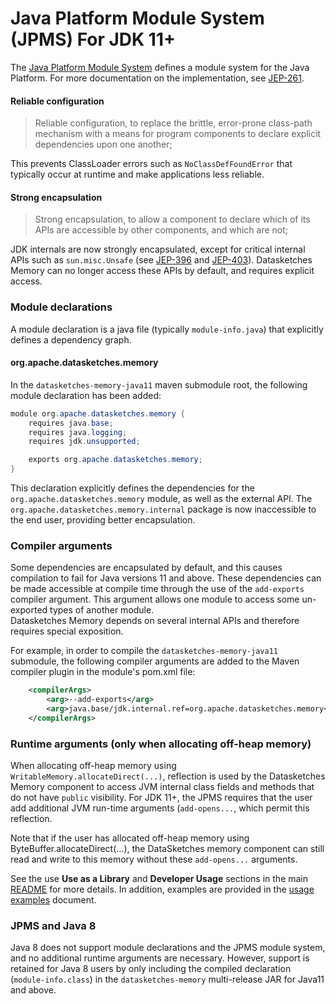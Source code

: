 <!--
    Licensed to the Apache Software Foundation (ASF) under one
    or more contributor license agreements.  See the NOTICE file
    distributed with this work for additional information
    regarding copyright ownership.  The ASF licenses this file
    to you under the Apache License, Version 2.0 (the
    "License"); you may not use this file except in compliance
    with the License.  You may obtain a copy of the License at

      http://www.apache.org/licenses/LICENSE-2.0

    Unless required by applicable law or agreed to in writing,
    software distributed under the License is distributed on an
    "AS IS" BASIS, WITHOUT WARRANTIES OR CONDITIONS OF ANY
    KIND, either express or implied.  See the License for the
    specific language governing permissions and limitations
    under the License.
-->

# Java Platform Module System (JPMS) For JDK 11+

The [Java Platform Module System](https://openjdk.java.net/projects/jigsaw/spec/) defines a module 
system for the Java Platform. For more documentation on the implementation, see 
[JEP-261](https://openjdk.java.net/jeps/261).

#### Reliable configuration 

> Reliable configuration, to replace the brittle, error-prone class-path mechanism with a means 
for program components 
> to declare explicit dependencies upon one another;

This prevents ClassLoader errors such as `NoClassDefFoundError` that typically occur at runtime 
and make applications less reliable.

#### Strong encapsulation

> Strong encapsulation, to allow a component to declare which of its APIs are accessible by other 
components, and which are not;

JDK internals are now strongly encapsulated, except for critical internal APIs such as 
`sun.misc.Unsafe` (see [JEP-396](https://openjdk.java.net/jeps/396) and 
[JEP-403](https://openjdk.java.net/jeps/403)).
Datasketches Memory can no longer access these APIs by default, and requires explicit access.

### Module declarations

A module declaration is a java file (typically `module-info.java`) that explicitly defines a 
dependency graph.

#### org.apache.datasketches.memory

In the `datasketches-memory-java11` maven submodule root, the following module declaration has 
been added:

```java
module org.apache.datasketches.memory {
    requires java.base;
    requires java.logging;
    requires jdk.unsupported;

    exports org.apache.datasketches.memory;
}
```

This declaration explicitly defines the dependencies for the `org.apache.datasketches.memory` module, as well as the 
external API. The `org.apache.datasketches.memory.internal` package is now inaccessible to the end user, 
providing better encapsulation. 

### Compiler arguments

Some dependencies are encapsulated by default, and this causes compilation to fail for 
Java versions 11 and above.
These dependencies can be made accessible at compile time through the use of the 
`add-exports` compiler argument.
This argument allows one module to access some un-exported types of another module.  
Datasketches Memory depends on several internal APIs and therefore requires special 
exposition.

For example, in order to compile the `datasketches-memory-java11` submodule, the following compiler 
arguments are added to the Maven compiler plugin in the module's pom.xml file:

```xml
    <compilerArgs>
        <arg>--add-exports</arg>
        <arg>java.base/jdk.internal.ref=org.apache.datasketches.memory</arg>
    </compilerArgs>
```

### Runtime arguments (only when allocating off-heap memory)

When allocating off-heap memory using `WritableMemory.allocateDirect(...)`, 
reflection is used by the Datasketches Memory component to access JVM internal class 
fields and methods that do not have `public` visibility.  For JDK 11+, the JPMS
requires that the user add additional JVM run-time arguments (`add-opens...`, which permit this reflection.

Note that if the user has allocated off-heap memory using ByteBuffer.allocateDirect(...),
the DataSketches memory component can still read and write to this memory without these `add-opens...` arguments.

See the use **Use as a Library** and **Developer Usage** sections in the main [README](../README.md) for more details.  In addition, examples are provided in the [usage examples](usage-examples.md) document.

### JPMS and Java 8

Java 8 does not support module declarations and the JPMS module system, and no additional
runtime arguments are necessary.
However, support is retained for Java 8 users by only including the compiled declaration 
(`module-info.class`) in the `datasketches-memory` multi-release JAR for Java11 and above.
